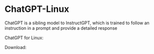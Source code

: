 # ChatGPT-Linux
ChatGPT is a sibling model to InstructGPT, which is trained to follow an instruction in a prompt and provide a detailed response

ChatGPT for Linux:

Download:
